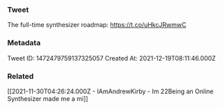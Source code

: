 ### Tweet
The full-time synthesizer roadmap: https://t.co/uHkcJRwmwC

### Metadata
Tweet ID: 1472479759137325057
Created At: 2021-12-19T08:11:46.000Z

### Related
[[2021-11-30T04:26:24.000Z - IAmAndrewKirby - Im 22Being an Online Synthesizer made me a mi]]

